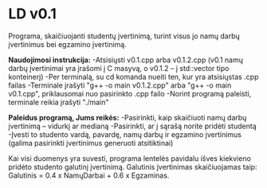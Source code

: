 # LD v0.1
Programa, skaičiuojanti studentų įvertinimą, turint visus jo namų darbų įvertinimus bei egzamino įvertinimą.

**Naudojimosi instrukcija:**
-Atsisiųsti v0.1.cpp arba v0.1.2.cpp (v0.1 namų darbų įvertinimai yra įrašomi į C masyvą, o v0.1.2 – į std::vector tipo konteinerį)
-Per terminalą, su cd komanda nueiti ten, kur yra atsisiųstas .cpp failas
-Terminale įrašyti "g++ -o main v0.1.2.cpp" arba "g++ -o main v0.1.cpp", priklausomai nuo pasirinkto .cpp failo
-Norint programą paleisti, terminale reikia įrašyti "./main"

**Paleidus programą, Jums reikės:**
-Pasirinkti, kaip skaičiuoti namų darbų įvertinimą – vidurkį ar medianą
-Pasirinkti, ar į sąrašą norite pridėti studentą
-Įvesti to studento vardą, pavardę, namų darbų ir egzamino įvertinimus (galima pasirinkti įvertinimus generuoti atsitiktinai)

Kai visi duomenys yra suvesti, programa lentelės pavidalu išves kiekvieno pridėto studento galutinį įvertinimą. Galutinis įvertinimas skaičiuojamas taip: Galutinis = 0.4 x NamųDarbai + 0.6 x Egzaminas.